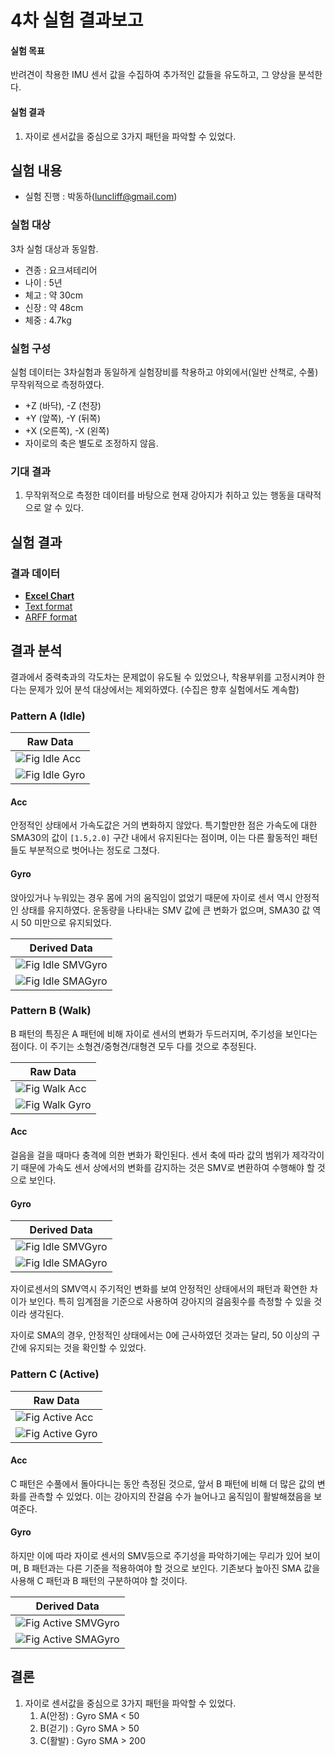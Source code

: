 # 4차 실험 결과보고

#### 실험 목표
반려견이 착용한 IMU 센서 값을 수집하여 추가적인 값들을 유도하고, 그 양상을 분석한다.

#### 실험 결과
  1. 자이로 센서값을 중심으로 3가지 패턴을 파악할 수 있었다.

## 실험 내용
 - 실험 진행 : 박동하(luncliff@gmail.com)

### 실험 대상

3차 실험 대상과 동일함.

 - 견종 : 요크셔테리어
 - 나이 : 5년
 - 체고 : 약 30cm
 - 신장 : 약 48cm
 - 체중 : 4.7kg

### 실험 구성
실험 데이터는 3차실험과 동일하게 실험장비를 착용하고 야외에서(일반 산책로, 수풀) 무작위적으로 측정하였다.

 - +Z (바닥), -Z (천장)
 - +Y (앞쪽), -Y (뒤쪽)
 - +X (오른쪽), -X (왼쪽)
 - 자이로의 축은 별도로 조정하지 않음.

### 기대 결과
 1. 무작위적으로 측정한 데이터를 바탕으로 현재 강아지가 취하고 있는 행동을 대략적으로 알 수 있다.

## 실험 결과

### 결과 데이터
 - **[Excel Chart](https://github.com/OliveOld/Documents/blob/master/Experiment/4th/4thData.xlsx)**
 - [Text format](https://github.com/OliveOld/Documents/blob/master/Experiment/4th/raw/)
 - [ARFF format](https://github.com/OliveOld/Documents/blob/master/Experiment/4th/arff/)


## 결과 분석

결과에서 중력축과의 각도차는 문제없이 유도될 수 있었으나, 착용부위를 고정시켜야 한다는 문제가 있어 분석 대상에서는 제외하였다. (수집은 향후 실험에서도 계속함)

### Pattern A (Idle)

| Raw Data |
| -------- |
| ![Fig Idle Acc](https://github.com/OliveOld/Documents/blob/master/Experiment/4th/Images/IdleAcc.jpg) |
| ![Fig Idle Gyro](https://github.com/OliveOld/Documents/blob/master/Experiment/4th/Images/IdleGyro.jpg) |

#### Acc
안정적인 상태에서 가속도값은 거의 변화하지 않았다. 특기할만한 점은 가속도에 대한 SMA30의 값이 `[1.5,2.0]` 구간 내에서 유지된다는 점이며, 이는 다른 활동적인 패턴들도 부분적으로 벗어나는 정도로 그쳤다.

#### Gyro
앉아있거나 누워있는 경우 몸에 거의 움직임이 없었기 때문에 자이로 센서 역시 안정적인 상태를 유지하였다. 
운동량을 나타내는 SMV 값에 큰 변화가 없으며, SMA30 값 역시 50 미만으로 유지되었다.

| Derived Data |
| -------- |
| ![Fig Idle SMVGyro](https://github.com/OliveOld/Documents/blob/master/Experiment/4th/Images/IdleSMVGyro.jpg) |
| ![Fig Idle SMAGyro](https://github.com/OliveOld/Documents/blob/master/Experiment/4th/Images/IdleSMAGyro.jpg) |


### Pattern B (Walk)

B 패턴의 특징은 A 패턴에 비해 자이로 센서의 변화가 두드러지며, 주기성을 보인다는 점이다. 이 주기는 소형견/중형견/대형견 모두 다를 것으로 추정된다. 

| Raw Data |
| -------- |
| ![Fig Walk Acc](https://github.com/OliveOld/Documents/blob/master/Experiment/4th/Images/WalkAcc.jpg) |
| ![Fig Walk Gyro](https://github.com/OliveOld/Documents/blob/master/Experiment/4th/Images/WalkGyro.jpg) |

#### Acc
걸음을 걸을 때마다 충격에 의한 변화가 확인된다. 센서 축에 따라 값의 범위가 제각각이기 때문에 가속도 센서 상에서의 변화를 감지하는 것은 SMV로 변환하여 수행해야 할 것으로 보인다.

#### Gyro

| Derived Data |
| -------- |
| ![Fig Idle SMVGyro](https://github.com/OliveOld/Documents/blob/master/Experiment/4th/Images/IdleSMVGyro.jpg) |
| ![Fig Idle SMAGyro](https://github.com/OliveOld/Documents/blob/master/Experiment/4th/Images/IdleSMAGyro.jpg) |

자이로센서의 SMV역시 주기적인 변화를 보여 안정적인 상태에서의 패턴과 확연한 차이가 보인다. 특히 임계점을 기준으로 사용하여 강아지의 걸음횟수를 측정할 수 있을 것이라 생각된다.

자이로 SMA의 경우, 안정적인 상태에서는 0에 근사하였던 것과는 달리, 50 이상의 구간에 유지되는 것을 확인할 수 있었다.

### Pattern C (Active)

| Raw Data |
| -------- |
| ![Fig Active Acc](https://github.com/OliveOld/Documents/blob/master/Experiment/4th/Images/ActiveAcc.jpg) |
| ![Fig Active Gyro](https://github.com/OliveOld/Documents/blob/master/Experiment/4th/Images/ActiveGyro.jpg) |

#### Acc
C 패턴은 수풀에서 돌아다니는 동안 측정된 것으로, 앞서 B 패턴에 비해 더 많은 값의 변화를 관측할 수 있었다. 이는 강아지의 잔걸음 수가 늘어나고 움직임이 활발해졌음을 보여준다.

#### Gyro
하지만 이에 따라 자이로 센서의 SMV등으로 주기성을 파악하기에는 무리가 있어 보이며, B 패턴과는 다른 기준을 적용하여야 할 것으로 보인다. 기존보다 높아진 SMA 값을 사용해 C 패턴과 B 패턴의 구분하여야 할 것이다.

| Derived Data |
| -------- |
| ![Fig Active SMVGyro](https://github.com/OliveOld/Documents/blob/master/Experiment/4th/Images/ActiveSMVGyro.jpg) |
| ![Fig Active SMAGyro](https://github.com/OliveOld/Documents/blob/master/Experiment/4th/Images/ActiveSMAGyro.jpg) |


## 결론
  1. 자이로 센서값을 중심으로 3가지 패턴을 파악할 수 있었다.
     1. A(안정) : Gyro SMA < 50
     1. B(걷기) : Gyro SMA > 50
     1. C(활발) : Gyro SMA > 200

